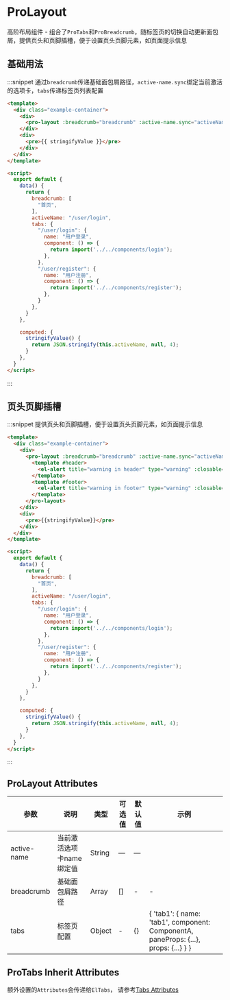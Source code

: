 <!--
 * @Author: your name
 * @Date: 2021-04-01 14:37:25
 * @LastEditTime: 2021-04-08 16:44:01
 * @LastEditors: Please set LastEditors
 * @Description: In User Settings Edit
 * @FilePath: /whale-ui/docs/markdown/src/example-pro-date-picker.md
-->
# ProLayout

高阶布局组件 - 组合了`ProTabs`和`ProBreadcrumb`，随标签页的切换自动更新面包屑，提供页头和页脚插槽，便于设置页头页脚元素，如页面提示信息

## 基础用法

:::snippet 通过`breadcrumb`传递基础面包屑路径，`active-name.sync`绑定当前激活的选项卡，`tabs`传递标签页列表配置

```html
<template>
  <div class="example-container">
    <div>
      <pro-layout :breadcrumb="breadcrumb" :active-name.sync="activeName" :tabs="tabs"></pro-layout>
    </div>
    <div>
      <pre>{{ stringifyValue }}</pre>
    </div>
  </div>
</template>

<script>
  export default {
    data() {
      return {
        breadcrumb: [
          "首页",
        ],
        activeName: "/user/login",
        tabs: {
          "/user/login": {
            name: "用户登录",
            component: () => {
              return import('../../components/login');
            },
          },
          "/user/register": {
            name: "用户注册",
            component: () => {
              return import('../../components/register');
            },
          }
        },
      }
    },

    computed: {
      stringifyValue() {
        return JSON.stringify(this.activeName, null, 4);
      }
    },
  }
</script>
```
:::

## 页头页脚插槽

:::snippet 提供页头和页脚插槽，便于设置页头页脚元素，如页面提示信息

```html
<template>
  <div class="example-container">
    <div>
      <pro-layout :breadcrumb="breadcrumb" :active-name.sync="activeName" :tabs="tabs">
        <template #header>
          <el-alert title="warning in header" type="warning" :closable="false"></el-alert>
        </template>
        <template #footer>
          <el-alert title="warning in footer" type="warning" :closable="false"></el-alert>
        </template>
      </pro-layout>
    </div>
    <div>
      <pre>{{stringifyValue}}</pre>
    </div>
  </div>
</template>

<script>
  export default {
    data() {
      return {
        breadcrumb: [
          "首页",
        ],
        activeName: "/user/login",
        tabs: {
          "/user/login": {
            name: "用户登录",
            component: () => {
              return import('../../components/login');
            },
          },
          "/user/register": {
            name: "用户注册",
            component: () => {
              return import('../../components/register');
            },
          }
        },
      }
    },

    computed: {
      stringifyValue() {
        return JSON.stringify(this.activeName, null, 4);
      }
    },
  }
</script>
```
:::


## ProLayout Attributes
| 参数 | 说明     | 类型   | 可选值 | 默认值 | 示例 |
| ---- | -------- | ------ | ------ | ------ | ----- |
| active-name | 当前激活选项卡name绑定值 | String | —      | —      | |
| breadcrumb | 基础面包屑路径 | Array | [] | - | - |
| tabs | 标签页配置 | Object | - | {} | { 'tab1': { name: 'tab1',  component: ComponentA, paneProps: {...}, props: {...} } } |

## ProTabs Inherit Attributes
额外设置的`Attributes`会传递给`ElTabs`，
请参考[Tabs Attributes](https://element.eleme.cn/#/zh-CN/component/tabs#tabs-attributes)